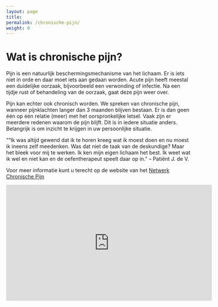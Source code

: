 ```yaml
---
layout: page
title:
permalink: /chronische-pijn/
weight: 0
---
```


# Wat is chronische pijn?

Pijn is een natuurlijk beschermingsmechanisme van het lichaam. Er is iets niet in orde en daar moet iets aan gedaan worden. Acute pijn heeft meestal een duidelijke oorzaak, bijvoorbeeld een verwonding of infectie. Na een tijdje rust of behandeling van de oorzaak, gaat deze pijn weer over.

Pijn kan echter ook chronisch worden. We spreken van chronische pijn, wanneer pijnklachten langer dan 3 maanden blijven bestaan. Er is dan geen één op één relatie (meer) met het oorspronkelijke letsel. Vaak zijn er meerdere redenen waarom de pijn blijft. Dit is in iedere situatie anders. Belangrijk is om inzicht te krijgen in uw persoonlijke situatie.

““Ik was altijd gewend dat ik te horen kreeg wat ik moest doen en nu moest ik ineens zelf meedenken. Was dat niet de taak van de deskundige? Maar het bleek voor mij te werken. Ik ken mijn eigen lichaam het best. Ik weet wat ik wel en niet kan en de oefentherapeut speelt daar op in." – Patiënt J. de V.

Voor meer informatie kunt u terecht op de website van het [Netwerk Chronische Pijn](https://www.netwerkchronischepijn.nl/)

<iframe width="560" height="315" src="https://www.youtube-nocookie.com/embed/J9YYlDBWzeI" title="YouTube video player" frameborder="0" allow="accelerometer; autoplay; clipboard-write; encrypted-media; gyroscope; picture-in-picture" allowfullscreen></iframe>
